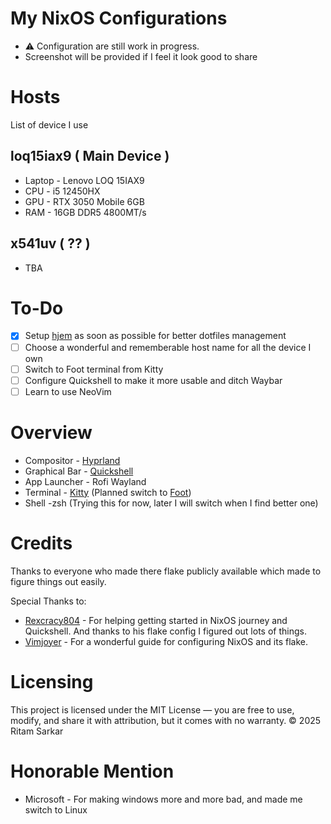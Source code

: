 # My NixOS Configurations
- ⚠️ Configuration are still work in progress.
- Screenshot will be provided if I feel it look good to share

# Hosts
List of device I use
## loq15iax9 ( Main Device )
- Laptop - Lenovo LOQ 15IAX9
- CPU - i5 12450HX
- GPU - RTX 3050 Mobile 6GB
- RAM - 16GB DDR5 4800MT/s
## x541uv ( ?? )
- TBA

# To-Do
- [x] Setup [hjem](https://github.com/feel-co/hjem) as soon as possible for better dotfiles management
- [ ] Choose a wonderful and rememberable host name for all the device I own
- [ ] Switch to Foot terminal from Kitty
- [ ] Configure Quickshell to make it more usable and ditch Waybar
- [ ] Learn to use NeoVim

# Overview
- Compositor - [Hyprland](https://hypr.land/)
- Graphical Bar - [Quickshell](https://quickshell.outfoxxed.me/)
- App Launcher - Rofi Wayland
- Terminal - [Kitty](https://sw.kovidgoyal.net/kitty/) (Planned switch to [Foot](https://codeberg.org/dnkl/foot))
- Shell -zsh (Trying this for now, later I will switch when I find better one)

# Credits
Thanks to everyone who made there flake publicly available which made to figure things out easily.

Special Thanks to:
- [Rexcracy804](https://github.com/Rexcrazy804) - For helping getting started in NixOS journey and Quickshell. And thanks to his flake config I figured out lots of things.
- [Vimjoyer](https://youtube.com/@vimjoyer) - For a wonderful guide for configuring NixOS and its flake.

# Licensing
This project is licensed under the MIT License — you are free to use, modify, and share it with attribution, but it comes with no warranty. © 2025 Ritam Sarkar

# Honorable Mention
- Microsoft - For making windows more and more bad, and made me switch to Linux